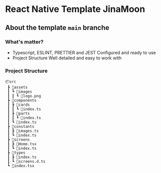 # React Native Template JinaMoon

## About the template `main` branche

### What's matter?

- Typescript, ESLINT, PRETTIER and JEST Configured and ready to use
- Project Structure Well detailed and easy to work with

### Project Structure

```
📦src
 ┣ 📂assets
 ┃ ┗ 📂images
 ┃ ┃ ┗ 📜logo.png
 ┣ 📂components
 ┃ ┣ 📂cards
 ┃ ┃ ┗ 📂index.ts
 ┃ ┣ 📂parts
 ┃ ┃ ┗ 📜index.ts
 ┃ ┗ 📜index.ts
 ┣ 📂constants
 ┃ ┣ 📜images.ts
 ┃ ┗ 📜index.ts
 ┣ 📂screens
 ┃ ┣ 📜Home.tsx
 ┃ ┗ 📜index.ts
 ┣ 📂types
 ┃ ┣ 📜index.ts
 ┃ ┗ 📜screens.d.ts
 ┗ 📜index.tsx
```
